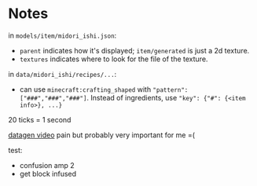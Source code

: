 # Notes

in `models/item/midori_ishi.json`:
- `parent` indicates how it's displayed; `item/generated` is just a 2d texture.
- `textures` indicates where to look for the file of the texture.

in `data/midori_ishi/recipes/...`:
- can use `minecraft:crafting_shaped` with `"pattern": ["###","###","###"]`. Instead of ingredients, use `"key": {"#": {<item info>}, ...}`

20 ticks = 1 second

[datagen video](https://www.youtube.com/watch?v=enzKJWq0vNI&list=PLKGarocXCE1H9Y21-pxjt5Pt8bW14twa-&index=12)
pain but probably very important for me =(

test:
- confusion amp 2
- get block infused